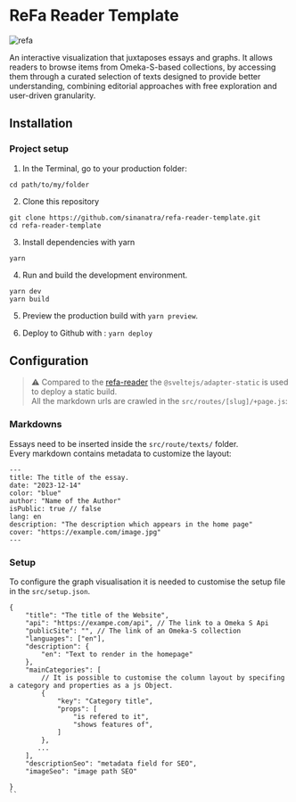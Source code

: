 # ReFa Reader Template

![refa](https://github.com/sinanatra/refa-reader-template/assets/20107875/10b7a524-8e54-4b36-a704-fa1e4d7efac8)


An interactive visualization that juxtaposes essays and graphs. 
It allows readers to browse items from Omeka-S-based collections, by accessing them through a curated selection of texts designed to provide better understanding, combining editorial approaches with free exploration and user-driven granularity.

## Installation
### Project setup

1. In the Terminal, go to your production folder:

```
cd path/to/my/folder
```

2. Clone this repository
```
git clone https://github.com/sinanatra/refa-reader-template.git
cd refa-reader-template
```

3. Install dependencies with yarn
```
yarn
```

4. Run and build the development environment.
```
yarn dev
yarn build
```

5. Preview the production build with `yarn preview`. 

6. Deploy to Github with : `yarn deploy`

## Configuration
> ⚠️ Compared to the [refa-reader](https://github.com/uclab-potsdam/refa-reader) the `@sveltejs/adapter-static` is used to deploy a static build.    
> All the markdown urls are crawled in the `src/routes/[slug]/+page.js`:

### Markdowns

Essays need to be inserted inside the `src/route/texts/` folder.<br>
Every markdown contains metadata to customize the layout:

```
---
title: The title of the essay.
date: "2023-12-14"
color: "blue"
author: "Name of the Author"
isPublic: true // false
lang: en
description: "The description which appears in the home page"
cover: "https://example.com/image.jpg"
---
```

### Setup
To configure the graph visualisation it is needed to customise the setup file in the `src/setup.json`. <br>


```
{
    "title": "The title of the Website",
    "api": "https://exampe.com/api", // The link to a Omeka S Api
    "publicSite": "", // The link of an Omeka-S collection 
    "languages": ["en"],
    "description": {
        "en": "Text to render in the homepage"
    }, 
    "mainCategories": [
        // It is possible to customise the column layout by specifing a category and properties as a js Object. 
        {
            "key": "Category title",
            "props": [
                "is refered to it",
                "shows features of",
            ]
        },
       ...
    ],
    "descriptionSeo": "metadata field for SEO",
    "imageSeo": "image path SEO"

}
``

